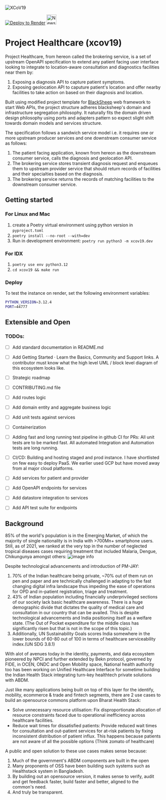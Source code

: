 ![XCoV19](https://substackcdn.com/image/fetch/w_96,c_limit,f_auto,q_auto:good,fl_progressive:steep/https%3A%2F%2Fbucketeer-e05bbc84-baa3-437e-9518-adb32be77984.s3.amazonaws.com%2Fpublic%2Fimages%2Fb16a2fa6-d7dd-4fce-8c1d-2c3c0c63b8a6_435x435.png)

[![Deploy to Render](https://render.com/images/deploy-to-render-button.svg)](https://render.com/deploy?repo=https://github.com/Xcov19/project-healthcare)
[<img src="https://substackcdn.com/image/fetch/w_96,c_limit,f_auto,q_auto:good,fl_progressive:steep/https%3A%2F%2Fbucketeer-e05bbc84-baa3-437e-9518-adb32be77984.s3.amazonaws.com%2Fpublic%2Fimages%2Fb16a2fa6-d7dd-4fce-8c1d-2c3c0c63b8a6_435x435.png" alt="Newsletter" height="32" />](https://xcov19.dev)

# Project Healthcare (xcov19)

Project Healthcare, from hereon called the brokering service, is a set of upstream OpenAPI specification to extend any patient facing user interface looking to integrate to location-aware consultation and diagnostics facilities near them by:
1. Exposing a diagnosis API to capture patient symptoms.
2. Exposing geolocation API to caputure patient's location and offer nearby facilities to take action on based on their diagnosis and location.

Built using modified project template for [BlackSheep](https://github.com/Neoteroi/BlackSheep)
web framework to start Web APIs, the project structure adheres blacksheep's domain and infrastructure segregation philosophy. It naturally fits the 
domain driven design philosophy using ports and adapters pattern so expect slight shift towards domain models and services structure.

The specification follows a sandwich service model i.e. it requires one or more upstream producer services and one downstream consumer service as follows:
1. The patient facing application, known from hereon as the downstream consumer service, calls the diagnosis and geolocation API.
2. The brokering service stores transient diagnosis request and enqueues them to upstream provider service that should return records of facilities and their specialties based on the diagnosis.
3. The brokering service returns the records of matching facilities to the downstream consumer service.


## Getting started

### For Linux and Mac

1. create a Poetry virtual environment using python version in `pyproject.toml`
2. `poetry install --no-root --with=dev`
3. Run in development environment: 
`poetry run python3 -m xcov19.dev`

### For IDX

1. `poetry use env python3.12`
2. `cd xcov19 && make run`

### Deploy

To test the instance on render, set the following environment variables:

```bash
PYTHON_VERSION=3.12.4
PORT=44777
```

## Extensible and Open

### TODOs:

- [ ] Add standard documentation in README.md
- [ ] Add Getting Started · Learn the Basics,  Community and Support links. A contributor must know what the high level UML / block level diagram of this ecosystem looks like.
- [ ] Strategic roadmap
- [ ] CONTRIBUTING.md file
- [ ] Add routes logic
- [ ] Add domain entity and aggregate business logic
- [ ] Add unit tests against services
- [ ] Containerization 
- [ ] Adding fast and long running test pipeline in github CI for PRs: All unit tests are to be marked fast. All automated Integration and Automation tests are long running.
- [ ] CI/CD: Building and hosting staged and prod instance. I have shortlisted on few easy to deploy PaaS. We earlier used GCP but have moved away from al major cloud platforms.
- [ ] Add services for patient and provider
- [ ] Add OpenAPI endpoints for services
- [ ] Add datastore integration to services
- [ ] Add API test suite for endpoints


## Background

85% of the world's population is in the Emerging Market, of which the majority of single nationality is in India with >700Mn+ smartphone users. Still, as of 2021, we ranked at the very top in the number of neglected tropical diseases cases requiring treatment that included Malaria, Dengue, Chikungunya amongst others:
![image info](https://substackcdn.com/image/fetch/f_auto,q_auto:good,fl_progressive:steep/https%3A%2F%2Fsubstack-post-media.s3.amazonaws.com%2Fpublic%2Fimages%2F8b5d3239-953e-48cd-9ba7-ba99d13b5d4f_3400x2943.png)


Despite technological advancements and introduction of PM-JAY:

1. 70% of the Indian healthcare being private, ~70% out of them run on pen and paper and are technically challenged in adapting to the fast changing digital infra landscape thus impeding the ease of operations for OPD and in-patient registration, triage and treatment.
2. 43% of Indian population including financially underprivileged sections of our society lack basic healthcare awareness. There is a huge demographic divide that dictates the quality of medical care and consultation in our country that can be availed. This is despite technological advancements and India positioning itself as a welfare state. (The Out of Pocket expenditure for the middle class has significantly risen but that is not in the scope of this topic.)
3. Additionally, UN Sustainability Goals scores India somewhere in the lower bounds of 60-80 out of 100 in terms of healthcare serviceability index.(UN SDG 3.8.1)

With alot of avenues today in the identity, payments, and data ecosystem pioneered by NPCI and further extended by Bekn protocol, governed by FIDE, in OCEN, ONDC and Open Mobility space, National health authority too has been working on Unified Healthcare Interface for sometime building the Indian Health Stack integrating turn-key healthtech private solutions with ABDM.

Just like many applications being built on top of this layer for the identify, mobility, ecommerce & trade and fintech segments, there are 2 use cases to build an opensource commons platform upon Bharat Health Stack:

- Solve unnecessary resource utilisation: Fix disproportionate allocation of resource constraints faced due to operational inefficiency across healthcare facilities.
- Reduce wait times for dissatisfied patients: Provide reduced wait times for consultation and out-patient services for at-risk patients by fixing inconsistent distribution of patient influx. This happens because patients are not aware of all the possible options (Think zomato of healthcare)

A public and open solution to these use cases makes sense because:

1. Much of the government's ABDM components are built in the open
2. Many proponents of OSS have been building such systems such as Healthstack system in Bangladesh.
3. By building out an opensource version, it makes sense to verify, audit and get feedback faster, build faster and better, aligned to the common's need.
4. And truly be transparent.
